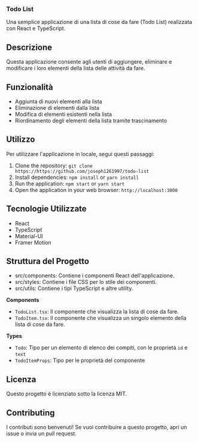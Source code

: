 ### Todo List

Una semplice applicazione di una lista di cose da fare (Todo List) realizzata con React e TypeScript.

## Descrizione

Questa applicazione consente agli utenti di aggiungere, eliminare e modificare i loro elementi della lista delle attività da fare.

## Funzionalità

- Aggiunta di nuovi elementi alla lista
- Eliminazione di elementi dalla lista
- Modifica di elementi esistenti nella lista
- Riordinamento degli elementi della lista tramite trascinamento

## Utilizzo

Per utilizzare l'applicazione in locale, segui questi passaggi:

1. Clone the repository: `git clone https://https://github.com/joseph1261997/todo-list`
2. Install dependencies: `npm install` or `yarn install`
3. Run the application: `npm start` or `yarn start`
4. Open the application in your web browser: `http://localhost:3000`

## Tecnologie Utilizzate

* React
* TypeScript
* Material-UI
* Framer Motion

## Struttura del Progetto

* src/components: Contiene i componenti React dell'applicazione.
* src/styles: Contiene i file CSS per lo stile dei componenti.
* src/utils: Contiene i tipi TypeScript e altre utility.

**Components**

* `TodoList.tsx`: Il componente che visualizza la lista di cose da fare.
* `TodoItem.tsx`: Il componente che visualizza un singolo elemento della lista di cose da fare.

**Types**

* `Todo`: Tipo per un elemento di elenco dei compiti, con le proprietà `id` e `text`
* `TodoItemProps`: Tipo per le proprietà del componente

## Licenza

Questo progetto è licenziato sotto la licenza MIT.

## Contributing

I contributi sono benvenuti! Se vuoi contribuire a questo progetto, apri un issue o invia un pull request.
